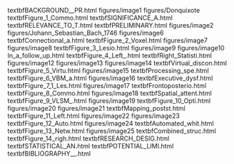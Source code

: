 textbfBACKGROUND__PR.html
figures/image1
figures/Donquixote
textbfFigure_1_Commo.html
textbfSIGNIFICANCE_A.html
textbfRELEVANCE_TO_T.html
textbfPRELIMINARY.html
figures/image2
figures/Johann_Sebastian_Bach_1746
figures/image6
textbfConnectional_a.html
textbfFigure_2_Voxel.html
figures/image7
figures/image8
textbfFigure_3_Lesio.html
figures/image9
figures/image10
In_a_follow_up.html
textbfFigure_4_Left_.html
textbfRight_Statisti.html
figures/image12
figures/image13
figures/image14
textbfVirtual_discon.html
textbfFigure_5_Virtu.html
figures/image15
textbfProcessing_spe.html
textbfFigure_6_VBM_a.html
figures/image16
textbfExecutive_dysf.html
textbfFigure_7_1_Les.html
figures/image17
textbfFrontoposterio.html
textbfFigure_8_Commo.html
figures/image18
textbfSpatial_attent.html
textbfFigure_9_VLSM_.html
figures/image19
textbfFigure_10_Opti.html
figures/image20
figures/image21
textbfMapping_postst.html
textbfFigure_11_Left.html
figures/image22
figures/image23
textbfFigure_12_Auto.html
figures/image24
textbfAutomated_whit.html
textbfFigure_13_Netw.html
figures/image25
textbfCombined_struc.html
textbfFigure_14_righ.html
textbfRESEARCH_DESIG.html
textbfSTATISTICAL_AN.html
textbfPOTENTIAL_LIMI.html
textbfBIBLIOGRAPHY__.html